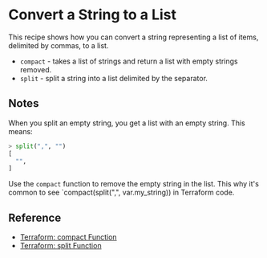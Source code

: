 # Convert a String to a List

This recipe shows how you can convert a string representing a list of items, delimited by commas, to a list.

* `compact` - takes a list of strings and return a list with empty strings removed.
* `split` - split a string into a list delimited by the separator.

## Notes

When you split an empty string, you get a list with an empty string. This means:

```terraform
> split(",", "")
[
  "",
]
```

Use the `compact` function to remove the empty string in the list. This why it's common to see `compact(split(",", var.my_string)) in Terraform code. 

## Reference

* [Terraform: compact Function](https://www.terraform.io/docs/language/functions/compact.html)
* [Terraform: split Function](https://www.terraform.io/docs/language/functions/split.html)
